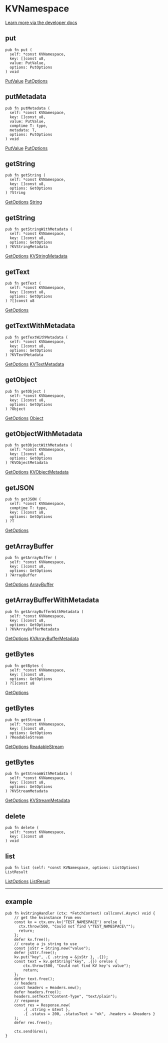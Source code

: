 # KVNamespace

[Learn more via the developer docs](https://developers.cloudflare.com/workers/runtime-apis/kv/)

## put
```zig
pub fn put (
  self: *const KVNamespace,
  key: []const u8,
  value: PutValue,
  options: PutOptions
) void
```

[PutValue](https://github.com/CraigglesO/workers-zig/blob/master/lib/apis/kv.zig#L35)
[PutOptions](https://github.com/CraigglesO/workers-zig/blob/master/lib/apis/kv.zig#L65)

## putMetadata
```zig
pub fn putMetadata (
  self: *const KVNamespace,
  key: []const u8,
  value: PutValue,
  comptime T: type,
  metadata: T,
  options: PutOptions
) void
```

[PutValue](https://github.com/CraigglesO/workers-zig/blob/master/lib/apis/kv.zig#L35)
[PutOptions](https://github.com/CraigglesO/workers-zig/blob/master/lib/apis/kv.zig#L65)

## getString
```zig
pub fn getString (
  self: *const KVNamespace,
  key: []const u8,
  options: GetOptions
) ?String
```

[GetOptions](https://github.com/CraigglesO/workers-zig/blob/master/lib/apis/kv.zig#L23)
[String](https://github.com/CraigglesO/workers-zig/blob/master/lib/bindings/string.zig#L21)

## getString
```zig
pub fn getStringWithMetadata (
  self: *const KVNamespace,
  key: []const u8,
  options: GetOptions
) ?KVStringMetadata
```

[GetOptions](https://github.com/CraigglesO/workers-zig/blob/master/lib/apis/kv.zig#L23)
[KVStringMetadata](https://github.com/CraigglesO/workers-zig/blob/master/lib/apis/kv.zig#L338)

## getText
```zig
pub fn getText (
  self: *const KVNamespace,
  key: []const u8,
  options: GetOptions
) ?[]const u8
```

[GetOptions](https://github.com/CraigglesO/workers-zig/blob/master/lib/apis/kv.zig#L23)

## getTextWithMetadata
```zig
pub fn getTextWithMetadata (
  self: *const KVNamespace,
  key: []const u8,
  options: GetOptions
) ?KVTextMetadata
```

[GetOptions](https://github.com/CraigglesO/workers-zig/blob/master/lib/apis/kv.zig#L23)
[KVTextMetadata](https://github.com/CraigglesO/workers-zig/blob/master/lib/apis/kv.zig#L379)

## getObject
```zig
pub fn getObject (
  self: *const KVNamespace,
  key: []const u8,
  options: GetOptions
) ?Object
```

[GetOptions](https://github.com/CraigglesO/workers-zig/blob/master/lib/apis/kv.zig#L23)
[Object](https://github.com/CraigglesO/workers-zig/blob/master/lib/bindings/object.zig#L75)

## getObjectWithMetadata
```zig
pub fn getObjectWithMetadata (
  self: *const KVNamespace,
  key: []const u8,
  options: GetOptions
) ?KVObjectMetadata
```

[GetOptions](https://github.com/CraigglesO/workers-zig/blob/master/lib/apis/kv.zig#L23)
[KVObjectMetadata](https://github.com/CraigglesO/workers-zig/blob/master/lib/apis/kv.zig#L417)

## getJSON
```zig
pub fn getJSON (
  self: *const KVNamespace,
  comptime T: type,
  key: []const u8,
  options: GetOptions
) ?T
```

[GetOptions](https://github.com/CraigglesO/workers-zig/blob/master/lib/apis/kv.zig#L23)

## getArrayBuffer
```zig
pub fn getArrayBuffer (
  self: *const KVNamespace,
  key: []const u8,
  options: GetOptions
) ?ArrayBuffer
```

[GetOptions](https://github.com/CraigglesO/workers-zig/blob/master/lib/apis/kv.zig#L23)
[ArrayBuffer](https://github.com/CraigglesO/workers-zig/blob/master/lib/bindings/arraybuffer.zig#L10)

## getArrayBufferWithMetadata
```zig
pub fn getArrayBufferWithMetadata (
  self: *const KVNamespace,
  key: []const u8,
  options: GetOptions
) ?KVArrayBufferMetadata
```

[GetOptions](https://github.com/CraigglesO/workers-zig/blob/master/lib/apis/kv.zig#L23)
[KVArrayBufferMetadata](https://github.com/CraigglesO/workers-zig/blob/master/lib/apis/kv.zig#L477)

## getBytes
```zig
pub fn getBytes (
  self: *const KVNamespace,
  key: []const u8,
  options: GetOptions
) ?[]const u8
```

[GetOptions](https://github.com/CraigglesO/workers-zig/blob/master/lib/apis/kv.zig#L23)

## getBytes
```zig
pub fn getStream (
  self: *const KVNamespace,
  key: []const u8,
  options: GetOptions
) ?ReadableStream
```

[GetOptions](https://github.com/CraigglesO/workers-zig/blob/master/lib/apis/kv.zig#L23)
[ReadableStream](https://github.com/CraigglesO/workers-zig/blob/master/lib/bindings/streams/readable.zig#L37)

## getBytes
```zig
pub fn getStreamWithMetadata (
  self: *const KVNamespace,
  key: []const u8,
  options: GetOptions
) ?KVStreamMetadata
```

[GetOptions](https://github.com/CraigglesO/workers-zig/blob/master/lib/apis/kv.zig#L23)
[KVStreamMetadata](https://github.com/CraigglesO/workers-zig/blob/master/lib/apis/kv.zig#L557)

## delete
```zig
pub fn delete (
  self: *const KVNamespace,
  key: []const u8
) void
```

## list
```zig
pub fn list (self: *const KVNamespace, options: ListOptions) ListResult
```

[ListOptions](https://github.com/CraigglesO/workers-zig/blob/master/lib/apis/kv.zig#L82)
[ListResult](https://github.com/CraigglesO/workers-zig/blob/master/lib/apis/kv.zig#L103)

---

## example

```zig
pub fn kvStringHandler (ctx: *FetchContext) callconv(.Async) void {
    // get the kvinstance from env
    const kv = ctx.env.kv("TEST_NAMESPACE") orelse {
      ctx.throw(500, "Could not find \"TEST_NAMESPACE\"");
      return;
    };
    defer kv.free();
    // create a js string to use
    const jsStr = String.new("value");
    defer jsStr.free();
    kv.put("key", .{ .string = &jsStr }, .{});
    const text = kv.getString("key", .{}) orelse {
        ctx.throw(500, "Could not find KV key's value");
        return;
    };
    defer text.free();
    // headers
    const headers = Headers.new();
    defer headers.free();
    headers.setText("Content-Type", "text/plain");
    // response
    const res = Response.new(
        .{ .string = &text },
        .{ .status = 200, .statusText = "ok", .headers = &headers }
    );
    defer res.free();

    ctx.send(&res);
}
```
